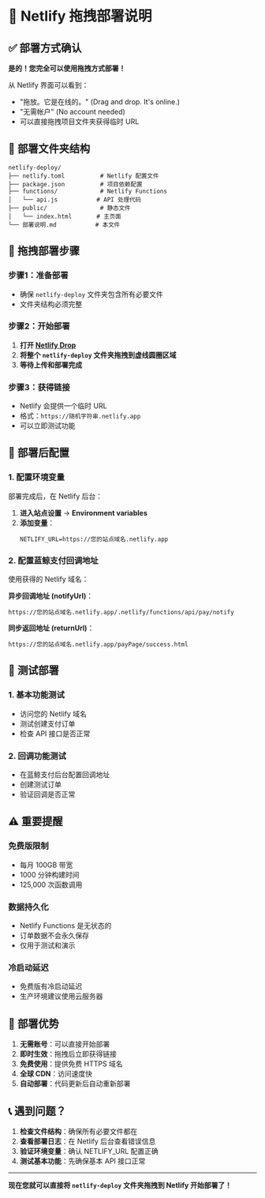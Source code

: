 # 🚀 Netlify 拖拽部署说明

## ✅ 部署方式确认

**是的！您完全可以使用拖拽方式部署！**

从 Netlify 界面可以看到：
- "拖放。它是在线的。" (Drag and drop. It's online.)
- "无需帐户" (No account needed)
- 可以直接拖拽项目文件夹获得临时 URL

## 📁 部署文件夹结构

```
netlify-deploy/
├── netlify.toml          # Netlify 配置文件
├── package.json          # 项目依赖配置
├── functions/            # Netlify Functions
│   └── api.js           # API 处理代码
├── public/               # 静态文件
│   └── index.html       # 主页面
└── 部署说明.md           # 本文件
```

## 🎯 拖拽部署步骤

### 步骤1：准备部署
- 确保 `netlify-deploy` 文件夹包含所有必要文件
- 文件夹结构必须完整

### 步骤2：开始部署
1. **打开 [Netlify Drop](https://app.netlify.com/drop)**
2. **将整个 `netlify-deploy` 文件夹拖拽到虚线圆圈区域**
3. **等待上传和部署完成**

### 步骤3：获得链接
- Netlify 会提供一个临时 URL
- 格式：`https://随机字符串.netlify.app`
- 可以立即测试功能

## 🔧 部署后配置

### 1. 配置环境变量
部署完成后，在 Netlify 后台：
1. **进入站点设置** → **Environment variables**
2. **添加变量**：
   ```
   NETLIFY_URL=https://您的站点域名.netlify.app
   ```

### 2. 配置蓝鲸支付回调地址
使用获得的 Netlify 域名：

**异步回调地址 (notifyUrl)**：
```
https://您的站点域名.netlify.app/.netlify/functions/api/pay/notify
```

**同步返回地址 (returnUrl)**：
```
https://您的站点域名.netlify.app/payPage/success.html
```

## 🧪 测试部署

### 1. 基本功能测试
- 访问您的 Netlify 域名
- 测试创建支付订单
- 检查 API 接口是否正常

### 2. 回调功能测试
- 在蓝鲸支付后台配置回调地址
- 创建测试订单
- 验证回调是否正常

## ⚠️ 重要提醒

### 免费版限制
- 每月 100GB 带宽
- 1000 分钟构建时间
- 125,000 次函数调用

### 数据持久化
- Netlify Functions 是无状态的
- 订单数据不会永久保存
- 仅用于测试和演示

### 冷启动延迟
- 免费版有冷启动延迟
- 生产环境建议使用云服务器

## 🎉 部署优势

1. **无需账号**：可以直接开始部署
2. **即时生效**：拖拽后立即获得链接
3. **免费使用**：提供免费 HTTPS 域名
4. **全球 CDN**：访问速度快
5. **自动部署**：代码更新后自动重新部署

## 📞 遇到问题？

1. **检查文件结构**：确保所有必要文件都在
2. **查看部署日志**：在 Netlify 后台查看错误信息
3. **验证环境变量**：确认 NETLIFY_URL 配置正确
4. **测试基本功能**：先确保基本 API 接口正常

---

**现在您就可以直接将 `netlify-deploy` 文件夹拖拽到 Netlify 开始部署了！**
